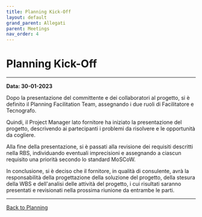 ```yaml
---
title: Planning Kick-Off
layout: default
grand_parent: Allegati
parent: Meetings
nav_order: 4
---
```


# Planning Kick-Off

---

**Data: 30-01-2023**

Dopo la presentazione del committente e dei collaboratori al progetto, si è definito il Planning Facilitation Team,
assegnando i due ruoli di Facilitatore e Tecnografo.

Quindi, il Project Manager lato fornitore ha iniziato la presentazione del progetto, descrivendo ai partecipanti i
problemi da risolvere e le opportunità da cogliere.

Alla fine della presentazione, si è passati alla revisione dei requisiti descritti nella RBS, individuando eventuali
imprecisioni e assegnando a ciascun requisito una priorità secondo lo standard MoSCoW.

In conclusione, si è deciso che il fornitore, in qualità di consulente, avrà la responsabilità della progettazione della
soluzione del progetto, della stesura della WBS e dell'analisi delle attività del progetto, i cui risultati saranno
presentati e revisionati nella prossima riunione da entrambe le parti.

---

[Back to Planning](/pm/2-planning#planning-kick-off)